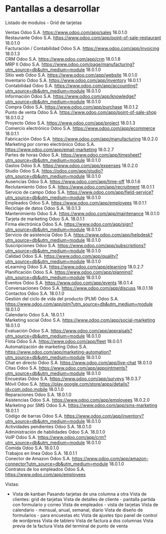 # Pantallas a desarrollar

Listado de modulos - Grid de tarjetas

Ventas	Odoo S.A.	https://www.odoo.com/app/sales	18.0.1.0	
Restaurante	Odoo S.A.	https://www.odoo.com/app/point-of-sale-restaurant	18.0.1.0	
Facturación / Contabilidad	Odoo S.A.	https://www.odoo.com/app/invoicing	18.0.1.3	
CRM	Odoo S.A.	https://www.odoo.com/app/crm	18.0.1.8	
MRP II	Odoo S.A.	https://www.odoo.com/page/manufacturing?utm_source=db&utm_medium=module	18.0.1.0	
Sitio web	Odoo S.A.	https://www.odoo.com/app/website	18.0.1.0	
Inventario	Odoo S.A.	https://www.odoo.com/app/inventory	18.0.1.1	
Contabilidad	Odoo S.A.	https://www.odoo.com/app/accounting?utm_source=db&utm_medium=module	18.0.1.0	
Información	Odoo S.A.	https://www.odoo.com/app/knowledge?utm_source=db&utm_medium=module	18.0.1.0	
Compra	Odoo S.A.	https://www.odoo.com/app/purchase	18.0.1.2	
Punto de venta	Odoo S.A.	https://www.odoo.com/app/point-of-sale-shop	18.0.1.0.2	
Proyecto	Odoo S.A.	https://www.odoo.com/app/project	18.0.1.3	
Comercio electrónico	Odoo S.A.	https://www.odoo.com/app/ecommerce	18.0.1.1	
Fabricación	Odoo S.A.	https://www.odoo.com/app/manufacturing	18.0.2.0	
Marketing por correo electrónico	Odoo S.A.	https://www.odoo.com/app/email-marketing	18.0.2.7	
Partes de horas	Odoo S.A.	https://www.odoo.com/app/timesheet?utm_source=db&utm_medium=module	18.0.1.0	
Gastos	Odoo S.A.	https://www.odoo.com/app/expenses	18.0.2.0	
Studio	Odoo S.A.	https://odoo.com/app/studio?utm_source=db&utm_medium=module	18.0.1.0	
Ausencias	Odoo S.A.	https://www.odoo.com/app/time-off	18.0.1.6	
Reclutamiento	Odoo S.A.	https://www.odoo.com/app/recruitment	18.0.1.1	
Servicio de campo	Odoo S.A.	https://www.odoo.com/app/field-service?utm_source=db&utm_medium=module	18.0.1.0	
Empleados	Odoo S.A.	https://www.odoo.com/app/employees	18.0.1.1	
Reciclaje de datos	Odoo S.A.		18.0.1.3	
Mantenimiento	Odoo S.A.	https://www.odoo.com/app/maintenance	18.0.1.0	
Tarjeta de marketing	Odoo S.A.		18.0.1.1	
Firma electrónica	Odoo S.A.	https://www.odoo.com/app/sign?utm_source=db&utm_medium=module	18.0.1.0	
Servicio de asistencia	Odoo S.A.	https://www.odoo.com/app/helpdesk?utm_source=db&utm_medium=module	18.0.1.0	
Suscripciones	Odoo S.A.	https://www.odoo.com/app/subscriptions?utm_source=db&utm_medium=module	18.0.1.0	
Calidad	Odoo S.A.	https://www.odoo.com/app/quality?utm_source=db&utm_medium=module	18.0.1.0	
eLearning	Odoo S.A.	https://www.odoo.com/app/elearning	18.0.2.7	
Planificación	Odoo S.A.	https://www.odoo.com/app/planning?utm_source=db&utm_medium=module	18.0.1.0	
Eventos	Odoo S.A.	https://www.odoo.com/app/events	18.0.1.4	
Conversaciones	Odoo S.A.	https://www.odoo.com/app/discuss	18.0.1.18	
Contactos	Odoo S.A.		18.0.1.0	
Gestión del ciclo de vida del producto (PLM)	Odoo S.A.	https://www.odoo.com/app/plm?utm_source=db&utm_medium=module	18.0.1.0	
Calendario	Odoo S.A.		18.0.1.1	
Marketing social	Odoo S.A.	https://www.odoo.com/app/social-marketing	18.0.1.0	
Evaluación	Odoo S.A.	https://www.odoo.com/app/appraisals?utm_source=db&utm_medium=module	18.0.1.0	
Flota	Odoo S.A.	https://www.odoo.com/app/fleet	18.0.0.1	
Automatización de marketing	Odoo S.A.	https://www.odoo.com/app/marketing-automation?utm_source=db&utm_medium=module	18.0.1.0	
Chat en directo	Odoo S.A.	https://www.odoo.com/app/live-chat	18.0.1.0	
Citas	Odoo S.A.	https://www.odoo.com/app/appointments?utm_source=db&utm_medium=module	18.0.1.0	
Encuestas	Odoo S.A.	https://www.odoo.com/app/surveys	18.0.3.7	
Móvil	Odoo S.A.	https://play.google.com/store/apps/details?id=com.odoo.mobile	18.0.1.0	
Reparaciones	Odoo S.A.		18.0.1.0	
Asistencias	Odoo S.A.	https://www.odoo.com/app/employees	18.0.2.0	
Marketing por SMS	Odoo S.A.	https://www.odoo.com/app/sms-marketing	18.0.1.1	
Código de barras	Odoo S.A.	https://www.odoo.com/app/inventory?utm_source=db&utm_medium=module	18.0.1.0	
Actividades pendientes	Odoo S.A.		18.0.1.0	
Administración de habilidades	Odoo S.A.		18.0.1.0	
VoIP	Odoo S.A.	https://www.odoo.com/app/crm?utm_source=db&utm_medium=module	18.0.1.0	
Comida	Odoo S.A.		18.0.1.0	
Trabajos en línea	Odoo S.A.		18.0.1.1	
Conector de Amazon	Odoo S.A.	https://www.odoo.com/app/amazon-connector?utm_source=db&utm_medium=module	18.0.1.0	
Contratos de los empleados	Odoo S.A.	https://www.odoo.com/app/employees

Vistas:
- Vista de kanban
Pasando tarjetas de una columna a otra
Vista de clientes: grid de tarjetas
Vista de detalles de cliente - pantalla partida con formulario y correo
Vista de empleados - vista de tarjetas
Vista de calendario - mensual, anual, semanal, diario
Vista de diseño de formularios - para encuestas etc
Vista de ajustes tipo panel de control de wordpress
Vista de tablero
Vista de factura a dos columnas
Vista previa de la factura
Vista del terminal de punto de venta



